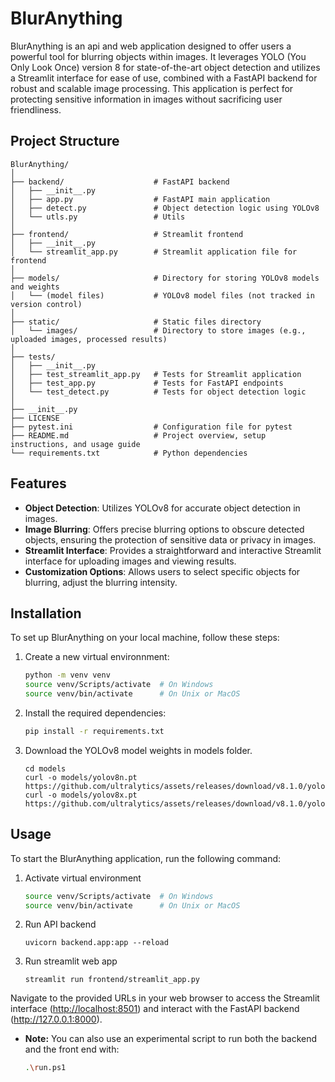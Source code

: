 # BlurAnything

BlurAnything is an api and web application designed to offer users a powerful tool for blurring objects within images.
It leverages YOLO (You Only Look Once) version 8 for state-of-the-art object detection and utilizes a Streamlit interface for ease of use, combined with a FastAPI backend for robust and scalable image processing. This application is perfect for protecting sensitive information in images without sacrificing user friendliness.

## Project Structure

```text
BlurAnything/
│
├── backend/                    # FastAPI backend
│   ├── __init__.py
│   ├── app.py                  # FastAPI main application
│   ├── detect.py               # Object detection logic using YOLOv8
│   └── utls.py                 # Utils
│
├── frontend/                   # Streamlit frontend
│   ├── __init__.py
│   └── streamlit_app.py        # Streamlit application file for frontend
│
├── models/                     # Directory for storing YOLOv8 models and weights
│   └── (model files)           # YOLOv8 model files (not tracked in version control)
│
├── static/                     # Static files directory
│   └── images/                 # Directory to store images (e.g., uploaded images, processed results)
│
├── tests/
│   ├── __init__.py
│   ├── test_streamlit_app.py   # Tests for Streamlit application
│   ├── test_app.py             # Tests for FastAPI endpoints
│   └── test_detect.py          # Tests for object detection logic
│
├── __init__.py
├── LICENSE
├── pytest.ini                  # Configuration file for pytest
├── README.md                   # Project overview, setup instructions, and usage guide
└── requirements.txt            # Python dependencies
```

## Features

- __Object Detection__: Utilizes YOLOv8 for accurate object detection in images.
- __Image Blurring__: Offers precise blurring options to obscure detected objects, ensuring the protection of sensitive data or privacy in images.
- __Streamlit Interface__: Provides a straightforward and interactive Streamlit interface for uploading images and viewing results.
- __Customization Options__: Allows users to select specific objects for blurring, adjust the blurring intensity.

## Installation

To set up BlurAnything on your local machine, follow these steps:

1. Create a new virtual environnment:

    ```bash
    python -m venv venv
    source venv/Scripts/activate  # On Windows
    source venv/bin/activate      # On Unix or MacOS

    ```

2. Install the required dependencies:

    ```bash
    pip install -r requirements.txt
    ```

3. Download the YOLOv8 model weights in models folder.

    ```text
    cd models
    curl -o models/yolov8n.pt https://github.com/ultralytics/assets/releases/download/v8.1.0/yolov8n.pt
    curl -o models/yolov8x.pt https://github.com/ultralytics/assets/releases/download/v8.1.0/yolov8x.pt
    ```

## Usage

To start the BlurAnything application, run the following command:

1. Activate virtual environment

    ```bash
    source venv/Scripts/activate  # On Windows
    source venv/bin/activate      # On Unix or MacOS
    ```

2. Run API backend

    ```shell
    uvicorn backend.app:app --reload
    ```

3. Run streamlit web app

    ```shell
    streamlit run frontend/streamlit_app.py
    ```

Navigate to the provided URLs in your web browser to access the Streamlit interface (<http://localhost:8501>) and interact with the FastAPI backend (<http://127.0.0.1:8000>).

- __Note:__ You can also use an experimental script to run both the backend and the front end with:

    ```bash
    .\run.ps1
    ```
